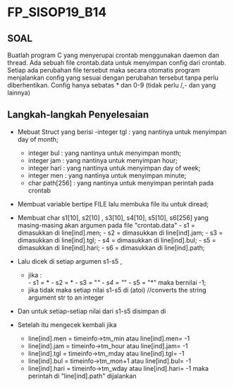 # FP_SISOP19_B14

## SOAL

Buatlah program C yang menyerupai crontab menggunakan daemon dan thread. Ada sebuah file crontab.data untuk menyimpan config dari crontab. Setiap ada perubahan file tersebut maka secara otomatis program menjalankan config yang sesuai dengan perubahan tersebut tanpa perlu diberhentikan. Config hanya sebatas * dan 0-9 (tidak perlu /,- dan yang lainnya)

## Langkah-langkah Penyelesaian

- Mebuat Struct yang berisi 
    -integer tgl : yang nantinya untuk menyimpan day of month;
    - integer bul : yang nantinya untuk menyimpan month;
    - integer jam : yang nantinya untuk menyimpan hour;
    - integer hari : yang nantinya untuk menyimpan day of week;
    - integer men : yang nantinya untuk menyimpan minute;
    - char path[256] : yang nantinya untuk menyimpan perintah pada crontab
 
- Membuat variable bertipe FILE lalu membuka file itu untuk diread;
- Membuat char s1[10], s2[10] , s3[10], s4[10], s5[10], s6[256] yang masing-masing akan argumen pada file "crontab.data"
        - s1 = dimasukkan di line[ind].men; 
        - s2 = dimasukkan di line[ind].jam;
        - s3 = dimasukkan di line[ind].tgl;
        - s4 = dimasukkan di line[ind].bul;
        - s5 = dimasukkan di line[ind].hari;
        - s6 = dimasukkan di line[ind].path;
        
- Lalu dicek di setiap argumen s1-s5 , 
  - jika :  
        - s1 =  *
        - s2 =  *
        - s3 =  "*" 
        - s4 =  "*" 
        - s5 =  "*" 
  maka bernilai -1;
  - jika tidak maka setiap nilai s1-s5 di (atoi) //converts the string argument str to an integer
 
 - Dan untuk setiap-setiap nilai dari s1-s5 disimpan di
  
- Setelah itu mengecek kembali jika 
  - line[ind].men = timeinfo->tm_min atau line[ind].men= -1
  - line[ind].jam = timeinfo->tm_hour atau line[ind].jam= -1
  - line[ind].tgl  = timeinfo->tm_mday atau line[ind].tgl= -1
  - line[ind].bul = timeinfo->tm_mon+1 atau line[ind].bul= -1
  - line[ind].hari = timeinfo->tm_wday atau line[ind].hari= -1
    maka perintah di "line[ind].path" dijalankan

  
  
